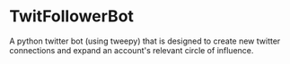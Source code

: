 TwitFollowerBot
===============

A python twitter bot (using tweepy) that is designed to create new twitter connections and expand an account's relevant circle of influence.
